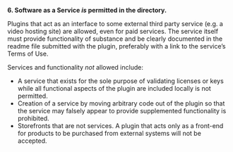 **6. Software as a Service _is_ permitted in the directory.**

Plugins that act as an interface to some external third party service (e.g. a video hosting site) are allowed, even for paid services. The service itself must provide functionality of substance and be clearly documented in the readme file submitted with the plugin, preferably with a link to the service’s Terms of Use.

Services and functionality _not_ allowed include:

* A service that exists for the sole purpose of validating licenses or keys while all functional aspects of the plugin are included locally is not permitted.
* Creation of a service by moving arbitrary code out of the plugin so that the service may falsely appear to provide supplemented functionality is prohibited.
* Storefronts that are not services. A plugin that acts only as a front-end for products to be purchased from external systems will not be accepted.
